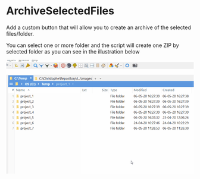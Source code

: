 # ArchiveSelectedFiles

Add a custom button that will allow you to create an archive of the selected files/folder.

You can select one or more folder and the script will create one ZIP by selected folder as you can see in the illustration below

![ArchiveSelectedFiles](./images/ArchiveSelectedFiles.gif)
